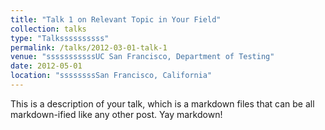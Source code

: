 ```yaml
---
title: "Talk 1 on Relevant Topic in Your Field"
collection: talks
type: "Talkssssssssss"
permalink: /talks/2012-03-01-talk-1
venue: "sssssssssssUC San Francisco, Department of Testing"
date: 2012-05-01
location: "ssssssssSan Francisco, California"
---
```


This is a description of your talk, which is a markdown files that can be all markdown-ified like any other post. Yay markdown!

